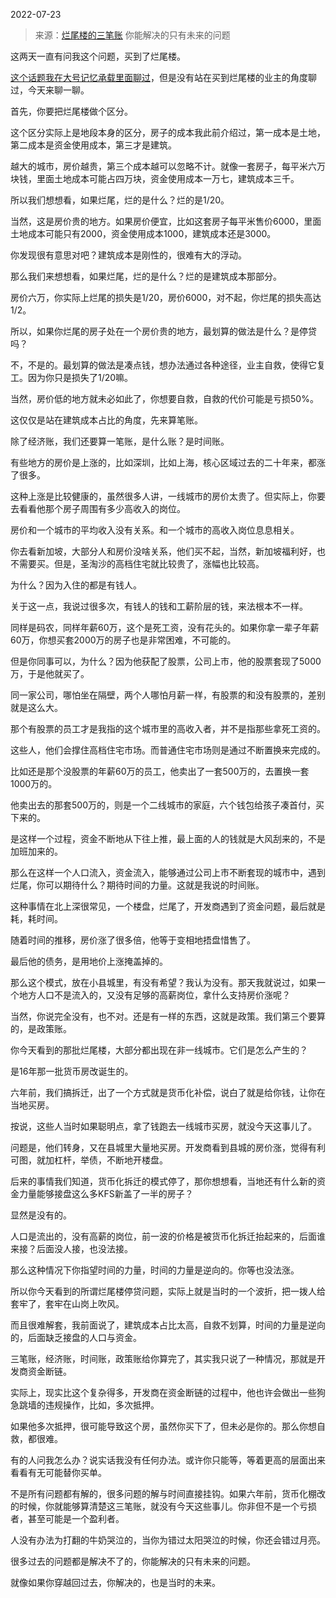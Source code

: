 2022-07-23

> 来源：[烂尾楼的三笔账](http://mp.weixin.qq.com/s?__biz=MzU3NDc5Nzc0NQ==&mid=2247519113&idx=1&sn=3e087f0cf23f77ded159735f4029030c&chksm=fd2e2957ca59a0414da2dd20131abb715133589deab060ad7893ad34a730a5c57a0beef3b1d7&scene=27#wechat_redirect)
> 你能解决的只有未来的问题

这两天一直有问我这个问题，买到了烂尾楼。  

  

[这个话题我在大号记忆承载里面聊过](http://mp.weixin.qq.com/s?__biz=MzU0MjYwNDU2Mw==&mid=2247507108&idx=1&sn=94793cbb0535d1d2bbf6e34f070431ae&chksm=fb1ab0d8cc6d39cef7c922dc219f5200bab13940560aaff80d06edad67d46b327f8e185dc7c9&scene=21#wechat_redirect)，但是没有站在买到烂尾楼的业主的角度聊过，今天来聊一聊。  

  

首先，你要把烂尾楼做个区分。  

  

这个区分实际上是地段本身的区分，房子的成本我此前介绍过，第一成本是土地，第二成本是资金使用成本，第三才是建筑。  

  

越大的城市，房价越贵，第三个成本越可以忽略不计。就像一套房子，每平米六万块钱，里面土地成本可能占四万块，资金使用成本一万七，建筑成本三千。  

  

所以我们想想看，如果烂尾，烂的是什么？烂的是1/20。  

  

当然，这是房价贵的地方。如果房价便宜，比如这套房子每平米售价6000，里面土地成本可能只有2000，资金使用成本1000，建筑成本还是3000。  

  

你发现很有意思对吧？建筑成本是刚性的，很难有大的浮动。  

  

那么我们来想想看，如果烂尾，烂的是什么？烂的是建筑成本那部分。

  

房价六万，你实际上烂尾的损失是1/20，房价6000，对不起，你烂尾的损失高达1/2。

  

所以，如果你烂尾的房子处在一个房价贵的地方，最划算的做法是什么？是停贷吗？

  

不，不是的。最划算的做法是凑点钱，想办法通过各种途径，业主自救，使得它复工。因为你只是损失了1/20嘛。

  

当然，房价低的地方就未必如此了，你想要自救，自救的代价可能是亏损50%。

  

这仅仅是站在建筑成本占比的角度，先来算笔账。  

  

除了经济账，我们还要算一笔账，是什么账？是时间账。

  

有些地方的房价是上涨的，比如深圳，比如上海，核心区域过去的二十年来，都涨了很多。  

  

这种上涨是比较健康的，虽然很多人讲，一线城市的房价太贵了。但实际上，你要去看看他那个房子周围有多少高收入的岗位。  

  

房价和一个城市的平均收入没有关系。和一个城市的高收入岗位息息相关。  

  

你去看新加坡，大部分人和房价没啥关系，他们买不起，当然，新加坡福利好，也不需要买。但是，圣淘沙的高档住宅就比较贵了，涨幅也比较高。

  

为什么？因为入住的都是有钱人。

  

关于这一点，我说过很多次，有钱人的钱和工薪阶层的钱，来法根本不一样。  

  

同样是码农，同样年薪60万，这个是死工资，没有花头的。如果你拿一辈子年薪60万，你想买套2000万的房子也是非常困难，不可能的。  

  

但是你同事可以，为什么？因为他获配了股票，公司上市，他的股票套现了5000万，于是他就买了。  

  

同一家公司，哪怕坐在隔壁，两个人哪怕月薪一样，有股票的和没有股票的，差别就是这么大。  

  

那个有股票的员工才是我指的这个城市里的高收入者，并不是指那些拿死工资的。  

  

这些人，他们会撑住高档住宅市场。而普通住宅市场则是通过不断置换来完成的。  

  

比如还是那个没股票的年薪60万的员工，他卖出了一套500万的，去置换一套1000万的。

  

他卖出去的那套500万的，则是一个二线城市的家庭，六个钱包给孩子凑首付，买下来的。  

  

是这样一个过程，资金不断地从下往上推，最上面的人的钱就是大风刮来的，不是加班加来的。  

  

那么在这样一个人口流入，资金流入，能够通过公司上市不断套现的城市中，遇到烂尾，你可以期待什么？期待时间的力量。这就是我说的时间账。  

  

这种事情在北上深很常见，一个楼盘，烂尾了，开发商遇到了资金问题，最后就是耗，耗时间。  

  

随着时间的推移，房价涨了很多倍，他等于变相地捂盘惜售了。

  

最后他的债务，是用地价上涨掩盖掉的。  

  

那么这个模式，放在小县城里，有没有希望？我认为没有。那天我就说过，如果一个地方人口不是流入的，又没有足够的高薪岗位，拿什么支持房价涨呢？

  

当然，你说完全没有，也不对。还是有一样的东西，这就是政策。我们第三个要算的，是政策账。  

  

你今天看到的那批烂尾楼，大部分都出现在非一线城市。它们是怎么产生的？  

  

是16年那一批货币房改诞生的。

  

六年前，我们搞拆迁，出了一个方式就是货币化补偿，说白了就是给你钱，让你在当地买房。  

  

按说，这些人当时如果聪明点，拿了钱跑去一线城市买房，就没今天这事儿了。  

  

问题是，他们转身，又在县城里大量地买房。开发商看到县城的房价涨，觉得有利可图，就加杠杆，举债，不断地开楼盘。

  

后来的事情我们知道，货币化拆迁的模式停了，那你想想看，当地还有什么新的资金力量能够接盘这么多KFS新盖了一半的房子？

  

显然是没有的。

  

人口是流出的，没有高薪的岗位，前一波的价格是被货币化拆迁抬起来的，后面谁来接？后面没人接，也没法接。  

  

那么这种情况下你指望时间的力量，时间的力量是逆向的。你等也没法涨。  

  

所以你今天看到的所谓烂尾楼停贷问题，实际上就是当时的一个波折，把一拨人给套牢了，套牢在山岗上吹风。  

  

而且很难解套，我前面说了，建筑成本占比太高，自救不划算，时间的力量是逆向的，后面缺乏接盘的人口与资金。  

  

三笔账，经济账，时间账，政策账给你算完了，其实我只说了一种情况，那就是开发商资金断链。  

  

实际上，现实比这个复杂得多，开发商在资金断链的过程中，他也许会做出一些狗急跳墙的违规操作，比如，多次抵押。

  

如果他多次抵押，很可能导致这个房，虽然你买下了，但未必是你的。那么你想自救，都很难。  

  

有的人问我怎么办？说实话我没有任何办法。或许你只能等，等着更高的层面出来看看有无可能替你买单。  

  

不是所有问题都有解的，很多问题的解与时间直接挂钩。如果六年前，货币化棚改的时候，你就能够算清楚这三笔账，就没有今天这些事儿。你非但不是一个亏损者，甚至可能是一个盈利者。  

  

人没有办法为打翻的牛奶哭泣的，当你为错过太阳哭泣的时候，你还会错过月亮。

  

很多过去的问题都是解决不了的，你能解决的只有未来的问题。  

  

就像如果你穿越回过去，你解决的，也是当时的未来。

